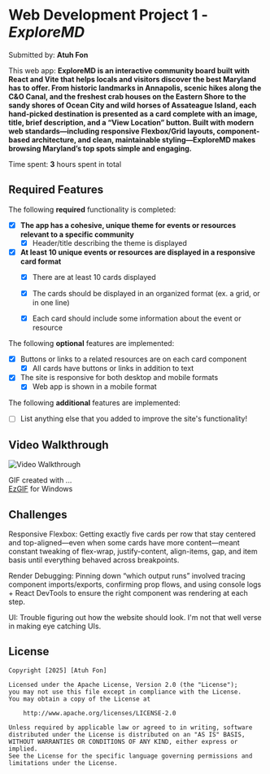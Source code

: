 # Web Development Project 1 - *ExploreMD*

Submitted by: **Atuh Fon**

This web app: **ExploreMD is an interactive community board built with React and Vite that helps locals and visitors discover the best Maryland has to offer. From historic landmarks in Annapolis, scenic hikes along the C&O Canal, and the freshest crab houses on the Eastern Shore to the sandy shores of Ocean City and wild horses of Assateague Island, each hand-picked destination is presented as a card complete with an image, title, brief description, and a “View Location” button. Built with modern web standards—including responsive Flexbox/Grid layouts, component-based architecture, and clean, maintainable styling—ExploreMD makes browsing Maryland’s top spots simple and engaging.**

Time spent: **3** hours spent in total

## Required Features

The following **required** functionality is completed:

- [x] **The app has a cohesive, unique theme for events or resources relevant to a specific community**
  - [x] Header/title describing the theme is displayed
- [x] **At least 10 unique events or resources are displayed in a responsive card format**
  - [x] There are at least 10 cards displayed 
  - [x] The cards should be displayed in an organized format (ex. a grid, or in one line)
  - [x] Each card should include some information about the event or resource


The following **optional** features are implemented:

- [x] Buttons or links to a related resources are on each card component
  - [x] All cards have buttons or links in addition to text
- [x] The site is responsive for both desktop and mobile formats
  - [x] Web app is shown in a mobile format

The following **additional** features are implemented:

* [ ] List anything else that you added to improve the site's functionality!

## Video Walkthrough

<img src='ExploreMD.gif' title='Video Walkthrough' width='' alt='Video Walkthrough' />

GIF created with ...  
[EzGIF](https://ezgif.com/) for Windows

## Challenges

Responsive Flexbox: Getting exactly five cards per row that stay centered and top-aligned—even when some cards have more content—meant constant tweaking of flex-wrap, justify-content, align-items, gap, and item basis until everything behaved across breakpoints.

Render Debugging: Pinning down “which output runs” involved tracing component imports/exports, confirming prop flows, and using console logs + React DevTools to ensure the right component was rendering at each step.

UI: Trouble figuring out how the website should look. I'm not that well verse in making eye catching UIs.

## License

    Copyright [2025] [Atuh Fon]

    Licensed under the Apache License, Version 2.0 (the "License");
    you may not use this file except in compliance with the License.
    You may obtain a copy of the License at

        http://www.apache.org/licenses/LICENSE-2.0

    Unless required by applicable law or agreed to in writing, software
    distributed under the License is distributed on an "AS IS" BASIS,
    WITHOUT WARRANTIES OR CONDITIONS OF ANY KIND, either express or implied.
    See the License for the specific language governing permissions and
    limitations under the License.
